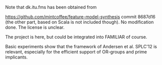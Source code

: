 Note that dk.itu.fms has been obtained from

https://github.com/mintcoffee/feature-model-synthesis commit 8687d16 (the other part, based on Scala
is not included though). No modification done. The license is unclear. 

The project is here, but could be integrated into FAMILIAR of course. 

Basic experiments show that the framework of Andersen et al. SPLC'12 is relevant, especially for the efficient support of OR-groups and prime implicants. 
